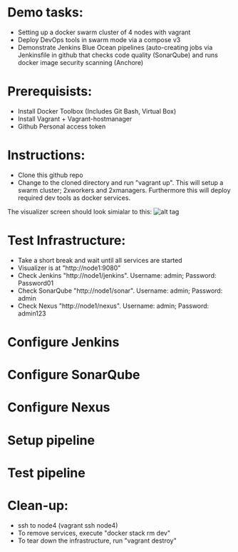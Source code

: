 # Demo tasks:

-	Setting up a docker swarm cluster of 4 nodes with vagrant
-	Deploy DevOps tools in swarm mode via a compose v3
- Demonstrate Jenkins Blue Ocean pipelines (auto-creating jobs via Jenkinsfile in github that checks code quality (SonarQube) and runs docker image security scanning (Anchore) 


# Prerequisists:

-	Install Docker Toolbox (Includes Git Bash, Virtual Box)
-	Install Vagrant + Vagrant-hostmanager
- Github Personal access token


# Instructions:

- Clone this github repo
-	Change to the cloned directory and run "vagrant up". This will setup a swarm cluster; 2xworkers and 2xmanagers. Furthermore this will deploy required dev tools as docker services.


The visualizer screen should look simialar to this:
![alt tag]("https://github.com/shazChaudhry/DevOps/blob/master/infra.PNG")


# Test Infrastructure:

- 	Take a short break and wait until all services are started
-	Visualizer is at "http://node1:9080"
- 	Check Jenkins "http://node1/jenkins". Username: admin; Password: Password01
-	Check SonarQube "http://node1/sonar". Username: admin; Password: admin
-	Check Nexus "http://node1/nexus". Username: admin; Password: admin123

# Configure Jenkins
# Configure SonarQube
# Configure Nexus
# Setup pipeline
# Test pipeline

# Clean-up:
- ssh to node4 (vagrant ssh node4)
-	To remove services, execute "docker stack rm dev"
-	To tear down the infrastructure, run "vagrant destroy"
